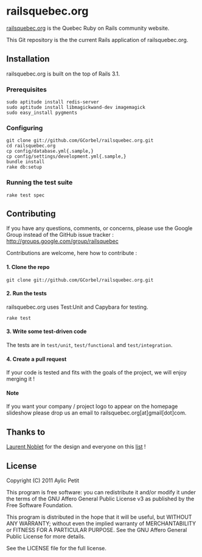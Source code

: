 # railsquebec.org

[railsquebec.org](http://www.railsquebec.org) is the Quebec Ruby on Rails community website.

This Git repository is the the current Rails application of railsquebec.org.

## Installation

railsquebec.org is built on the top of Rails 3.1.

### Prerequisites

    sudo aptitude install redis-server
    sudo aptitude install libmagickwand-dev imagemagick
    sudo easy_install pygments

### Configuring

    git clone git://github.com/GCorbel/railsquebec.org.git
    cd railsquebec.org
    cp config/database.yml{.sample,}
    cp config/settings/development.yml{.sample,}
    bundle install
    rake db:setup

### Running the test suite

    rake test spec

## Contributing

If you have any questions, comments, or concerns, please use the Google Group instead of the GitHub issue tracker : http://groups.google.com/group/railsquebec

Contributions are welcome, here how to contribute :

#### 1. Clone the repo

    git clone git://github.com/GCorbel/railsquebec.org.git


#### 2. Run the tests

railsquebec.org uses Test:Unit and Capybara for testing.

    rake test

#### 3. Write some test-driven code

The tests are in `test/unit`, `test/functional` and `test/integration`.

#### 4. Create a pull request

If your code is tested and fits with the goals of the project, we will enjoy merging it !

#### Note

If you want your company / project logo to appear on the homepage slideshow please drop us an email to railsquebec.org[at]gmail[dot]com.

## Thanks to

[Laurent Noblet](https://twitter.com/#!/LaurentNoblet) for the design and everyone on this [list](https://github.com/GCorbel/railsquebec.org/contributors) !

## License

Copyright (C) 2011  Aylic Petit

This program is free software: you can redistribute it and/or modify it under the terms of the GNU Affero General Public License v3 as published by the Free Software Foundation.

This program is distributed in the hope that it will be useful, but WITHOUT ANY WARRANTY; without even the implied warranty of MERCHANTABILITY or FITNESS FOR A PARTICULAR PURPOSE. See the GNU Affero General Public License for more details.

See the LICENSE file for the full license.

